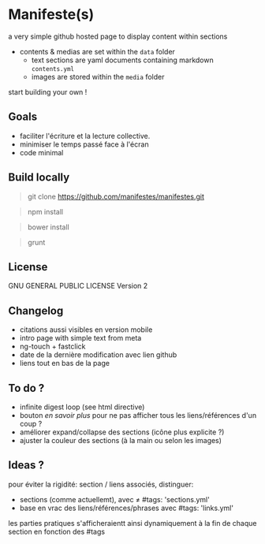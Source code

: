 # Manifeste(s)
a very simple github hosted page to display content within sections

- contents & medias are set within the `data` folder
    - text sections are yaml documents containing markdown `contents.yml`
    - images are stored within the `media` folder

start building your own !

## Goals

- faciliter l'écriture et la lecture collective.
- minimiser le temps passé face à l'écran
- code minimal

## Build locally

> git clone https://github.com/manifestes/manifestes.git

> npm install

> bower install

> grunt

## License
GNU GENERAL PUBLIC LICENSE Version 2

## Changelog
- citations aussi visibles en version mobile
- intro page with simple text from meta
- ng-touch + fastclick
- date de la dernière modification avec lien github
- liens tout en bas de la page

## To do ?
- infinite digest loop (see html directive)
- bouton *en savoir plus* pour ne pas afficher tous les liens/références d'un coup ?
- améliorer expand/collapse des sections (icône plus explicite ?)
- ajuster la couleur des sections (à la main ou selon les images)

## Ideas ?
pour éviter la rigidité: section / liens associés, distinguer:

- sections (comme actuellemt), avec ≠ #tags: 'sections.yml'
- base en vrac des liens/références/phrases avec #tags: 'links.yml'

les parties pratiques s'afficheraientt ainsi dynamiquement à la fin de chaque section en fonction des #tags

